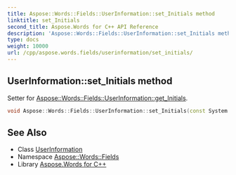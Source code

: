 ```yaml
---
title: Aspose::Words::Fields::UserInformation::set_Initials method
linktitle: set_Initials
second_title: Aspose.Words for C++ API Reference
description: 'Aspose::Words::Fields::UserInformation::set_Initials method. Setter for Aspose::Words::Fields::UserInformation::get_Initials in C++.'
type: docs
weight: 10000
url: /cpp/aspose.words.fields/userinformation/set_initials/
---
```

## UserInformation::set_Initials method


Setter for [Aspose::Words::Fields::UserInformation::get_Initials](../get_initials/).

```cpp
void Aspose::Words::Fields::UserInformation::set_Initials(const System::String &value)
```

## See Also

* Class [UserInformation](../)
* Namespace [Aspose::Words::Fields](../../)
* Library [Aspose.Words for C++](../../../)
